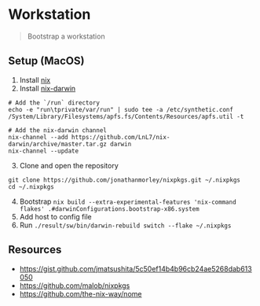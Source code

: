 # Workstation

> Bootstrap a workstation

## Setup (MacOS)

1. Install [nix](https://nixos.org/download.html)
2. Install [nix-darwin](https://github.com/LnL7/nix-darwin#manual-install)
```
# Add the `/run` directory
echo -e "run\tprivate/var/run" | sudo tee -a /etc/synthetic.conf
/System/Library/Filesystems/apfs.fs/Contents/Resources/apfs.util -t

# Add the nix-darwin channel
nix-channel --add https://github.com/LnL7/nix-darwin/archive/master.tar.gz darwin
nix-channel --update
```
3. Clone and open the repository
```
git clone https://github.com/jonathanmorley/nixpkgs.git ~/.nixpkgs
cd ~/.nixpkgs
```
4. Bootstrap `nix build --extra-experimental-features 'nix-command flakes' .#darwinConfigurations.bootstrap-x86.system`
5. Add host to config file
6. Run `./result/sw/bin/darwin-rebuild switch --flake ~/.nixpkgs`

## Resources

- https://gist.github.com/jmatsushita/5c50ef14b4b96cb24ae5268dab613050
- https://github.com/malob/nixpkgs
- https://github.com/the-nix-way/nome

